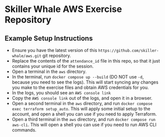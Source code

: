 # Skiller Whale AWS Exercise Repository

## Example Setup Instructions

- Ensure you have the latest version of this `https://github.com/skiller-whale/aws.git` git repository.
- Replace the contents of the `attendance_id` file in this repo, so that it just
  contains your unique id for the session.
- Open a terminal in the `aws` directory.
- In the terminal, run `docker compose up --build` (DO NOT use `-d`, because you need to see the logs).
  This will start syncing any changes you make to the exercise files and obtain AWS credentials for you.
- In the logs, you should see an `AWS console link`
- Copy the `AWS console link` out of the logs, and open it in a browser.
- Open a second terminal in the `aws` directory, and run `docker compose exec terraform setup_auto`.
  This will apply some initial setup to the account, and open a shell you can use if you need to apply Terraform.
- Open a third terminal in the `aws` directory, and run `docker compose run aws-cli`.
  This will open a shell you can use if you need to run AWS CLI commands.
